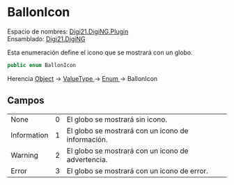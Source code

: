 # BallonIcon

Espacio de nombres: [Digi21.DigiNG.Plugin](../../)  
Ensamblado: [Digi21.DigiNG](../../../digi21.diging/)

Esta enumeración define el icono que se mostrará con un globo.

```csharp
public enum BallonIcon
```

Herencia [Object](https://docs.microsoft.com/en-us/dotnet/api/system.object?view=net-5.0) → [ValueType ](https://docs.microsoft.com/en-us/dotnet/api/system.valuetype?view=net-5.0)→ [Enum ](https://docs.microsoft.com/en-us/dotnet/api/system.enum?view=net-5.0)→ BallonIcon

## Campos

|  |  |  |
| :--- | :--- | :--- |
| None | 0 | El globo se mostrará sin icono. |
| Information | 1 | El globo se mostrará con un icono de información. |
| Warning | 2 | El globo se mostrará con un icono de advertencia. |
| Error | 3 | El globo se mostrará con un icono de error. |

## 



